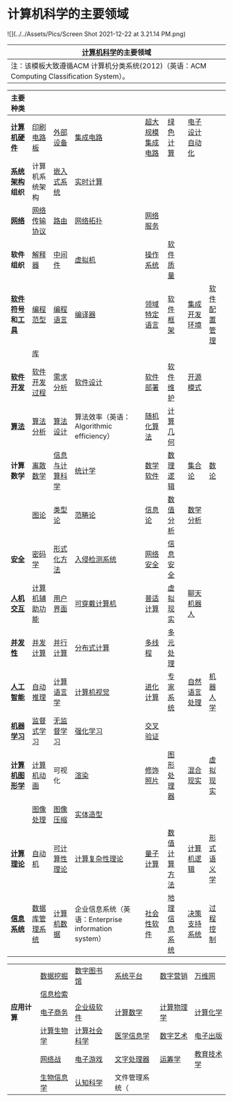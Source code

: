 # 计算机科学的主要领域

  ![](../../Assets/Pics/Screen Shot 2021-12-22 at 3.21.14 PM.png)



| [计算机科学](https://www.wanweibaike.net/wiki-%E8%AE%A1%E7%AE%97%E6%9C%BA%E7%A7%91%E5%AD%A6 "计算机科学")的主要领域 |
| ------------------------------------------------------------ |
| 注：该模板大致遵循ACM 计算机分类系统(2012)（英语：ACM Computing Classification System）。 |



| **主要种类**                                                 |                                                              |                                                              |                                                              |                                                              |                                                              |                                                              |                                                              |
| ------------------------------------------------------------ | ------------------------------------------------------------ | ------------------------------------------------------------ | ------------------------------------------------------------ | ------------------------------------------------------------ | ------------------------------------------------------------ | ------------------------------------------------------------ | ------------------------------------------------------------ |
| **[计算机硬件](https://www.wanweibaike.net/wiki-%E8%AE%A1%E7%AE%97%E6%9C%BA%E7%A1%AC%E4%BB%B6 "计算机硬件")** | [印刷电路板](https://www.wanweibaike.net/wiki-%E5%8D%B0%E5%88%B7%E7%94%B5%E8%B7%AF%E6%9D%BF "印刷电路板") | [外部设备](https://www.wanweibaike.net/wiki-%E5%A4%96%E9%83%A8%E8%AE%BE%E5%A4%87 "外部设备") | [集成电路](https://www.wanweibaike.net/wiki-%E9%9B%86%E6%88%90%E7%94%B5%E8%B7%AF "集成电路") | [超大规模集成电路](https://www.wanweibaike.net/wiki-%E8%B6%85%E5%A4%A7%E8%A7%84%E6%A8%A1%E9%9B%86%E6%88%90%E7%94%B5%E8%B7%AF "超大规模集成电路") | [绿色计算](https://www.wanweibaike.net/wiki-%E7%BB%BF%E8%89%B2%E8%AE%A1%E7%AE%97 "绿色计算") | [电子设计自动化](https://www.wanweibaike.net/wiki-%E9%9B%BB%E5%AD%90%E8%A8%AD%E8%A8%88%E8%87%AA%E5%8B%95%E5%8C%96 "电子设计自动化") |                                                              |
| **[系统架构](https://www.wanweibaike.net/wiki-%E7%B3%BB%E7%BB%9F%E6%9E%B6%E6%9E%84 "系统架构")组织** | 计算机系统架构                                               | [嵌入式系统](https://www.wanweibaike.net/wiki-%E5%B5%8C%E5%85%A5%E5%BC%8F%E7%B3%BB%E7%BB%9F "嵌入式系统") | [实时计算](https://www.wanweibaike.net/wiki-%E5%AE%9E%E6%97%B6%E8%AE%A1%E7%AE%97 "实时计算") |                                                              |                                                              |                                                              |                                                              |
| **[网络](https://www.wanweibaike.net/wiki-%E8%AE%A1%E7%AE%97%E6%9C%BA%E7%BD%91%E7%BB%9C "计算机网络")** | [网络传输协议](https://www.wanweibaike.net/wiki-%E7%BD%91%E7%BB%9C%E4%BC%A0%E8%BE%93%E5%8D%8F%E8%AE%AE "网络传输协议") | [路由](https://www.wanweibaike.net/wiki-%E8%B7%AF%E7%94%B1 "路由") | [网络拓扑](https://www.wanweibaike.net/wiki-%E7%BD%91%E7%BB%9C%E6%8B%93%E6%89%91 "网络拓扑") | [网络服务](https://www.wanweibaike.net/wiki-%E7%BD%91%E7%BB%9C%E6%9C%8D%E5%8A%A1 "网络服务") |                                                              |                                                              |                                                              |
| **软件组织**                                                 | [解释器](https://www.wanweibaike.net/wiki-%E7%9B%B4%E8%AD%AF%E5%99%A8 "解释器") | [中间件](https://www.wanweibaike.net/wiki-%E4%B8%AD%E9%97%B4%E4%BB%B6 "中间件") | [虚拟机](https://www.wanweibaike.net/wiki-%E8%99%9B%E6%93%AC%E6%A9%9F%E5%99%A8 "虚拟机") | [操作系统](https://www.wanweibaike.net/wiki-%E6%93%8D%E4%BD%9C%E7%B3%BB%E7%BB%9F "操作系统") | [软件质量](https://www.wanweibaike.net/wiki-%E8%BD%AF%E4%BB%B6%E8%B4%A8%E9%87%8F "软件质量") |                                                              |                                                              |
| **[软件符号](https://www.wanweibaike.net/wiki-%E7%A8%8B%E5%BC%8F%E8%AA%9E%E8%A8%80%E7%90%86%E8%AB%96 "编程语言理论")和[工具](https://www.wanweibaike.net/wiki-%E8%BD%AF%E4%BB%B6%E5%BC%80%E5%8F%91%E5%B7%A5%E5%85%B7 "软件开发工具")** | [编程范型](https://www.wanweibaike.net/wiki-%E7%BC%96%E7%A8%8B%E8%8C%83%E5%9E%8B "编程范型") | [编程语言](https://www.wanweibaike.net/wiki-%E7%BC%96%E7%A8%8B%E8%AF%AD%E8%A8%80 "编程语言") | [编译器](https://www.wanweibaike.net/wiki-%E7%B7%A8%E8%AD%AF%E5%99%A8 "编译器") | [领域特定语言](https://www.wanweibaike.net/wiki-%E9%A2%86%E5%9F%9F%E7%89%B9%E5%AE%9A%E8%AF%AD%E8%A8%80 "领域特定语言") | [软件框架](https://www.wanweibaike.net/wiki-%E8%BB%9F%E9%AB%94%E6%A1%86%E6%9E%B6 "软件框架") | [集成开发环境](https://www.wanweibaike.net/wiki-%E9%9B%86%E6%88%90%E5%BC%80%E5%8F%91%E7%8E%AF%E5%A2%83 "集成开发环境") | [软件配置管理](https://www.wanweibaike.net/wiki-%E8%BD%AF%E4%BB%B6%E9%85%8D%E7%BD%AE%E7%AE%A1%E7%90%86 "软件配置管理") |
|                                                              | [库](https://www.wanweibaike.net/wiki-%E5%87%BD%E5%BC%8F%E5%BA%AB "库") |                                                              |                                                              |                                                              |                                                              |                                                              |                                                              |
| **[软件开发](https://www.wanweibaike.net/wiki-%E8%BD%AF%E4%BB%B6%E5%BC%80%E5%8F%91 "软件开发")** | [软件开发过程](https://www.wanweibaike.net/wiki-%E8%BD%AF%E4%BB%B6%E5%BC%80%E5%8F%91%E8%BF%87%E7%A8%8B "软件开发过程") | [需求分析](https://www.wanweibaike.net/wiki-%E9%9C%80%E6%B1%82%E5%88%86%E6%9E%90 "需求分析") | [软件设计](https://www.wanweibaike.net/wiki-%E8%BD%AF%E4%BB%B6%E8%AE%BE%E8%AE%A1 "软件设计") | [软件部署](https://www.wanweibaike.net/wiki-%E8%BD%AF%E4%BB%B6%E9%83%A8%E7%BD%B2 "软件部署") | [软件维护](https://www.wanweibaike.net/wiki-%E8%BB%9F%E9%AB%94%E7%B6%AD%E8%AD%B7 "软件维护") | [开源模式](https://www.wanweibaike.net/wiki-%E5%BC%80%E6%BA%90%E8%BD%AF%E4%BB%B6 "开源软件") |                                                              |
| **[算法](https://www.wanweibaike.net/wiki-%E7%AE%97%E6%B3%95 "算法")** | [算法分析](https://www.wanweibaike.net/wiki-%E7%AE%97%E6%B3%95%E5%88%86%E6%9E%90 "算法分析") | [算法设计](https://www.wanweibaike.net/wiki-%E7%AE%97%E6%B3%95%E8%AE%BE%E8%AE%A1 "算法设计") | 算法效率（英语：Algorithmic efficiency）                     | [随机化算法](https://www.wanweibaike.net/wiki-%E9%9A%8F%E6%9C%BA%E5%8C%96%E7%AE%97%E6%B3%95 "随机化算法") | [计算几何](https://www.wanweibaike.net/wiki-%E8%AE%A1%E7%AE%97%E5%87%A0%E4%BD%95 "计算几何") |                                                              |                                                              |
| **计算数学**                                                 | [离散数学](https://www.wanweibaike.net/wiki-%E7%A6%BB%E6%95%A3%E6%95%B0%E5%AD%A6 "离散数学") | [信息与计算科学](https://www.wanweibaike.net/wiki-%E4%BF%A1%E6%81%AF%E4%B8%8E%E8%AE%A1%E7%AE%97%E7%A7%91%E5%AD%A6 "信息与计算科学") | [统计学](https://www.wanweibaike.net/wiki-%E7%BB%9F%E8%AE%A1%E5%AD%A6 "统计学") | [数学软件](https://www.wanweibaike.net/wiki-%E6%95%B0%E5%AD%A6%E8%BD%AF%E4%BB%B6 "数学软件") | [数理逻辑](https://www.wanweibaike.net/wiki-%E6%95%B0%E7%90%86%E9%80%BB%E8%BE%91 "数理逻辑") | [集合论](https://www.wanweibaike.net/wiki-%E9%9B%86%E5%90%88%E8%AE%BA "集合论") | [数论](https://www.wanweibaike.net/wiki-%E6%95%B0%E8%AE%BA "数论") |
|                                                              | [图论](https://www.wanweibaike.net/wiki-%E5%9B%BE%E8%AE%BA "图论") | [类型论](https://www.wanweibaike.net/wiki-%E7%B1%BB%E5%9E%8B%E8%AE%BA "类型论") | [范畴论](https://www.wanweibaike.net/wiki-%E8%8C%83%E7%95%B4%E8%AE%BA "范畴论") | [信息论](https://www.wanweibaike.net/wiki-%E4%BF%A1%E6%81%AF%E8%AE%BA "信息论") | [数值分析](https://www.wanweibaike.net/wiki-%E6%95%B0%E5%80%BC%E5%88%86%E6%9E%90 "数值分析") | [数学分析](https://www.wanweibaike.net/wiki-%E6%95%B0%E5%AD%A6%E5%88%86%E6%9E%90 "数学分析") |                                                              |
| **[安全](https://www.wanweibaike.net/wiki-%E8%AE%A1%E7%AE%97%E6%9C%BA%E5%AE%89%E5%85%A8 "计算机安全")** | [密码学](https://www.wanweibaike.net/wiki-%E5%AF%86%E7%A0%81%E5%AD%A6 "密码学") | [形式化方法](https://www.wanweibaike.net/wiki-%E5%BD%A2%E5%BC%8F%E5%8C%96%E6%96%B9%E6%B3%95 "形式化方法") | [入侵检测系统](https://www.wanweibaike.net/wiki-%E5%85%A5%E4%BE%B5%E6%A3%80%E6%B5%8B%E7%B3%BB%E7%BB%9F "入侵检测系统") | [网络安全](https://www.wanweibaike.net/wiki-%E7%BD%91%E7%BB%9C%E5%AE%89%E5%85%A8 "网络安全") | [信息安全](https://www.wanweibaike.net/wiki-%E4%BF%A1%E6%81%AF%E5%AE%89%E5%85%A8 "信息安全") |                                                              |                                                              |
| **[人机交互](https://www.wanweibaike.net/wiki-%E4%BA%BA%E6%9C%BA%E4%BA%A4%E4%BA%92 "人机交互")** | [计算机辅助功能](https://www.wanweibaike.net/wiki-%E8%AE%A1%E7%AE%97%E6%9C%BA%E8%BE%85%E5%8A%A9%E5%8A%9F%E8%83%BD "计算机辅助功能") | [用户界面](https://www.wanweibaike.net/wiki-%E7%94%A8%E6%88%B7%E7%95%8C%E9%9D%A2 "用户界面") | [可穿戴计算机](https://www.wanweibaike.net/wiki-%E5%8F%AF%E7%A9%BF%E6%88%B4%E8%AE%A1%E7%AE%97%E6%9C%BA "可穿戴计算机") | [普适计算](https://www.wanweibaike.net/wiki-%E6%99%AE%E9%80%82%E8%AE%A1%E7%AE%97 "普适计算") | [虚拟现实](https://www.wanweibaike.net/wiki-%E8%99%9A%E6%8B%9F%E7%8E%B0%E5%AE%9E "虚拟现实") | [聊天机器人](https://www.wanweibaike.net/wiki-%E8%81%8A%E5%A4%A9%E6%A9%9F%E5%99%A8%E4%BA%BA "聊天机器人") |                                                              |
| **[并发性](https://www.wanweibaike.net/wiki-%E5%B9%B6%E5%8F%91%E6%80%A7 "并发性")** | [并发计算](https://www.wanweibaike.net/wiki-%E5%B9%B6%E5%8F%91%E8%AE%A1%E7%AE%97 "并发计算") | [并行计算](https://www.wanweibaike.net/wiki-%E5%B9%B6%E8%A1%8C%E8%AE%A1%E7%AE%97 "并行计算") | [分布式计算](https://www.wanweibaike.net/wiki-%E5%88%86%E5%B8%83%E5%BC%8F%E8%AE%A1%E7%AE%97 "分布式计算") | [多线程](https://www.wanweibaike.net/wiki-%E5%A4%9A%E7%BA%BF%E7%A8%8B "多线程") | [多元处理](https://www.wanweibaike.net/wiki-%E5%A4%9A%E5%85%83%E8%99%95%E7%90%86 "多元处理") |                                                              |                                                              |
| **[人工智能](https://www.wanweibaike.net/wiki-%E4%BA%BA%E5%B7%A5%E6%99%BA%E8%83%BD "人工智能")** | [自动推理](https://www.wanweibaike.net/wiki-%E8%87%AA%E5%8A%A8%E6%8E%A8%E7%90%86 "自动推理") | [计算语言学](https://www.wanweibaike.net/wiki-%E8%AE%A1%E7%AE%97%E8%AF%AD%E8%A8%80%E5%AD%A6 "计算语言学") | [计算机视觉](https://www.wanweibaike.net/wiki-%E8%AE%A1%E7%AE%97%E6%9C%BA%E8%A7%86%E8%A7%89 "计算机视觉") | [进化计算](https://www.wanweibaike.net/wiki-%E8%BF%9B%E5%8C%96%E8%AE%A1%E7%AE%97 "进化计算") | [专家系统](https://www.wanweibaike.net/wiki-%E4%B8%93%E5%AE%B6%E7%B3%BB%E7%BB%9F "专家系统") | [自然语言处理](https://www.wanweibaike.net/wiki-%E8%87%AA%E7%84%B6%E8%AF%AD%E8%A8%80%E5%A4%84%E7%90%86 "自然语言处理") | [机器人学](https://www.wanweibaike.net/wiki-%E6%9C%BA%E5%99%A8%E4%BA%BA%E5%AD%A6 "机器人学") |
| **[机器学习](https://www.wanweibaike.net/wiki-%E6%9C%BA%E5%99%A8%E5%AD%A6%E4%B9%A0 "机器学习")** | [监督式学习](https://www.wanweibaike.net/wiki-%E7%9B%A3%E7%9D%A3%E5%BC%8F%E5%AD%B8%E7%BF%92 "监督式学习") | [无监督学习](https://www.wanweibaike.net/wiki-%E7%84%A1%E7%9B%A3%E7%9D%A3%E5%AD%B8%E7%BF%92 "无监督学习") | [强化学习](https://www.wanweibaike.net/wiki-%E5%BC%BA%E5%8C%96%E5%AD%A6%E4%B9%A0 "强化学习") | [交叉验证](https://www.wanweibaike.net/wiki-%E4%BA%A4%E5%8F%89%E9%A9%97%E8%AD%89 "交叉验证") |                                                              |                                                              |                                                              |
| **[计算机图形学](https://www.wanweibaike.net/wiki-%E8%AE%A1%E7%AE%97%E6%9C%BA%E5%9B%BE%E5%BD%A2%E5%AD%A6 "计算机图形学")** | [计算机动画](https://www.wanweibaike.net/wiki-%E8%AE%A1%E7%AE%97%E6%9C%BA%E5%8A%A8%E7%94%BB "计算机动画") | 可视化                                                       | [渲染](https://www.wanweibaike.net/wiki-%E6%B8%B2%E6%9F%93 "渲染") | [修饰照片](https://www.wanweibaike.net/wiki-%E4%BF%AE%E9%A3%BE%E7%85%A7%E7%89%87 "修饰照片") | [图形处理器](https://www.wanweibaike.net/wiki-%E5%9C%96%E5%BD%A2%E8%99%95%E7%90%86%E5%99%A8 "图形处理器") | [混合现实](https://www.wanweibaike.net/wiki-%E6%B7%B7%E5%90%88%E7%8E%B0%E5%AE%9E "混合现实") | [虚拟现实](https://www.wanweibaike.net/wiki-%E8%99%9A%E6%8B%9F%E7%8E%B0%E5%AE%9E "虚拟现实") |
|                                                              | [图像处理](https://www.wanweibaike.net/wiki-%E5%9B%BE%E5%83%8F%E5%A4%84%E7%90%86 "图像处理") | [图像压缩](https://www.wanweibaike.net/wiki-%E5%9B%BE%E5%83%8F%E5%8E%8B%E7%BC%A9 "图像压缩") | [实体造型](https://www.wanweibaike.net/wiki-%E5%AE%9E%E4%BD%93%E9%80%A0%E5%9E%8B "实体造型") |                                                              |                                                              |                                                              |                                                              |
| **[计算理论](https://www.wanweibaike.net/wiki-%E8%AE%A1%E7%AE%97%E7%90%86%E8%AE%BA "计算理论")** | [自动机](https://www.wanweibaike.net/wiki-%E8%87%AA%E5%8A%A8%E6%9C%BA "自动机") | [可计算性理论](https://www.wanweibaike.net/wiki-%E5%8F%AF%E8%AE%A1%E7%AE%97%E6%80%A7 "可计算性") | [计算复杂性理论](https://www.wanweibaike.net/wiki-%E8%AE%A1%E7%AE%97%E5%A4%8D%E6%9D%82%E6%80%A7%E7%90%86%E8%AE%BA "计算复杂性理论") | [量子计算](https://www.wanweibaike.net/wiki-%E9%87%8F%E5%AD%90%E8%AE%A1%E7%AE%97 "量子计算") | [数值计算方法](https://www.wanweibaike.net/wiki-%E6%95%B0%E5%80%BC%E8%AE%A1%E7%AE%97%E6%96%B9%E6%B3%95 "数值计算方法") | [计算机逻辑](https://www.wanweibaike.net/wiki-%E8%AE%A1%E7%AE%97%E6%9C%BA%E9%80%BB%E8%BE%91 "计算机逻辑") | [形式语义学](https://www.wanweibaike.net/wiki-%E5%BD%A2%E5%BC%8F%E8%AF%AD%E4%B9%89%E5%AD%A6 "形式语义学") |
| **[信息系统](https://www.wanweibaike.net/wiki-%E4%BF%A1%E6%81%AF%E7%B3%BB%E7%BB%9F "信息系统")** | [数据库管理系统](https://www.wanweibaike.net/wiki-%E6%95%B0%E6%8D%AE%E5%BA%93%E7%AE%A1%E7%90%86%E7%B3%BB%E7%BB%9F "数据库管理系统") | [计算机数据](https://www.wanweibaike.net/wiki-%E9%9B%BB%E8%85%A6%E6%95%B8%E6%93%9A%E5%AD%98%E8%B2%AF%E5%99%A8 "计算机数据存贮器") | 企业信息系统（英语：Enterprise information system）          | [社会性软件](https://www.wanweibaike.net/wiki-%E7%A4%BE%E4%BC%9A%E6%80%A7%E8%BD%AF%E4%BB%B6 "社会性软件") | [地理信息系统](https://www.wanweibaike.net/wiki-%E5%9C%B0%E7%90%86%E4%BF%A1%E6%81%AF%E7%B3%BB%E7%BB%9F "地理信息系统") | [决策支持系统](https://www.wanweibaike.net/wiki-%E5%86%B3%E7%AD%96%E6%94%AF%E6%8C%81%E7%B3%BB%E7%BB%9F "决策支持系统") | [过程控制](https://www.wanweibaike.net/wiki-%E8%BF%87%E7%A8%8B%E6%8E%A7%E5%88%B6 "过程控制") |

|              |                                                              |                                                              |                                                              |                                                              |                                                              |
| ------------ | ------------------------------------------------------------ | ------------------------------------------------------------ | ------------------------------------------------------------ | ------------------------------------------------------------ | ------------------------------------------------------------ |
|              | [数据挖掘](https://www.wanweibaike.net/wiki-%E6%95%B0%E6%8D%AE%E6%8C%96%E6%8E%98 "数据挖掘") | [数字图书馆](https://www.wanweibaike.net/wiki-%E6%95%B8%E4%BD%8D%E5%9C%96%E6%9B%B8%E9%A4%A8 "数字图书馆") | [系统平台](https://www.wanweibaike.net/wiki-%E7%B3%BB%E7%BB%9F%E5%B9%B3%E5%8F%B0 "系统平台") | [数字营销](https://www.wanweibaike.net/wiki-%E6%95%B8%E4%BD%8D%E8%A1%8C%E9%8A%B7 "数字营销") | [万维网](https://www.wanweibaike.net/wiki-%E4%B8%87%E7%BB%B4%E7%BD%91 "万维网") |
|              | [信息检索](https://www.wanweibaike.net/wiki-%E4%BF%A1%E6%81%AF%E6%AA%A2%E7%B4%A2 "信息检索") |                                                              |                                                              |                                                              |                                                              |
| **应用计算** | [电子商务](https://www.wanweibaike.net/wiki-%E7%94%B5%E5%AD%90%E5%95%86%E5%8A%A1 "电子商务") | [企业级软件](https://www.wanweibaike.net/wiki-%E4%BC%81%E4%B8%9A%E7%BA%A7%E8%BD%AF%E4%BB%B6 "企业级软件") | [计算数学](https://www.wanweibaike.net/wiki-%E8%AE%A1%E7%AE%97%E6%95%B0%E5%AD%A6 "计算数学") | [计算物理学](https://www.wanweibaike.net/wiki-%E8%AE%A1%E7%AE%97%E7%89%A9%E7%90%86%E5%AD%A6 "计算物理学") | [计算化学](https://www.wanweibaike.net/wiki-%E8%AE%A1%E7%AE%97%E5%8C%96%E5%AD%A6 "计算化学") |
|              | [计算生物学](https://www.wanweibaike.net/wiki-%E8%AE%A1%E7%AE%97%E7%94%9F%E7%89%A9%E5%AD%A6 "计算生物学") | [计算社会科学](https://www.wanweibaike.net/wiki-%E8%A8%88%E7%AE%97%E7%A4%BE%E6%9C%83%E7%A7%91%E5%AD%B8 "计算社会科学") | [医学信息学](https://www.wanweibaike.net/wiki-%E5%8C%BB%E5%AD%A6%E4%BF%A1%E6%81%AF%E5%AD%A6 "医学信息学") | [数字艺术](https://www.wanweibaike.net/wiki-%E6%95%B0%E5%AD%97%E8%89%BA%E6%9C%AF "数字艺术") | [电子出版](https://www.wanweibaike.net/wiki-%E9%9B%BB%E5%AD%90%E5%87%BA%E7%89%88 "电子出版") |
|              | [网络战](https://www.wanweibaike.net/wiki-%E7%B6%B2%E7%B5%A1%E6%88%B0 "网络战") | [电子游戏](https://www.wanweibaike.net/wiki-%E7%94%B5%E5%AD%90%E6%B8%B8%E6%88%8F "电子游戏") | [文字处理器](https://www.wanweibaike.net/wiki-%E6%96%87%E5%AD%97%E5%A4%84%E7%90%86%E5%99%A8 "文字处理器") | [运筹学](https://www.wanweibaike.net/wiki-%E9%81%8B%E7%B1%8C%E5%AD%B8 "运筹学") | [教育技术学](https://www.wanweibaike.net/wiki-%E6%95%99%E8%82%B2%E6%8A%80%E6%9C%AF%E5%AD%A6 "教育技术学") |
|              | [生物信息学](https://www.wanweibaike.net/wiki-%E7%94%9F%E7%89%A9%E4%BF%A1%E6%81%AF%E5%AD%A6 "生物信息学") | [认知科学](https://www.wanweibaike.net/wiki-%E8%AE%A4%E7%9F%A5%E7%A7%91%E5%AD%A6 "认知科学") | 文件管理系统（                                               |                                                              |                                                              |
